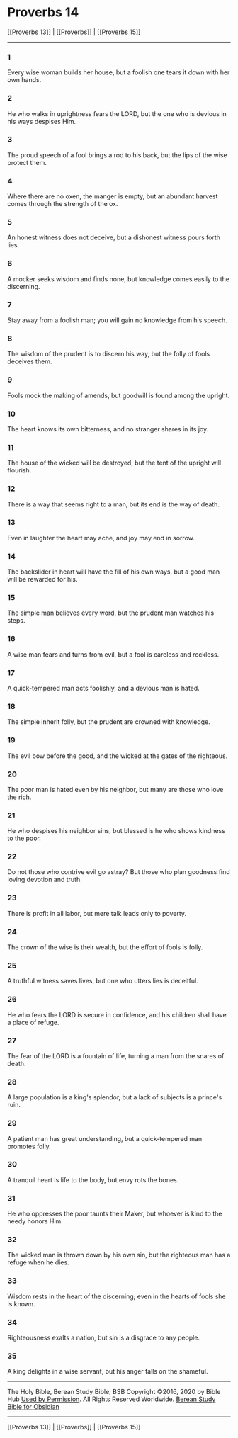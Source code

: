 # Proverbs 14

[[Proverbs 13]] | [[Proverbs]] | [[Proverbs 15]]

---

### 1
Every wise woman builds her house, but a foolish one tears it down with her own hands.

### 2
He who walks in uprightness fears the LORD, but the one who is devious in his ways despises Him.

### 3
The proud speech of a fool brings a rod to his back, but the lips of the wise protect them.

### 4
Where there are no oxen, the manger is empty, but an abundant harvest comes through the strength of the ox.

### 5
An honest witness does not deceive, but a dishonest witness pours forth lies.

### 6
A mocker seeks wisdom and finds none, but knowledge comes easily to the discerning.

### 7
Stay away from a foolish man; you will gain no knowledge from his speech.

### 8
The wisdom of the prudent is to discern his way, but the folly of fools deceives them.

### 9
Fools mock the making of amends, but goodwill is found among the upright.

### 10
The heart knows its own bitterness, and no stranger shares in its joy.

### 11
The house of the wicked will be destroyed, but the tent of the upright will flourish.

### 12
There is a way that seems right to a man, but its end is the way of death.

### 13
Even in laughter the heart may ache, and joy may end in sorrow.

### 14
The backslider in heart will have the fill of his own ways, but a good man will be rewarded for his.

### 15
The simple man believes every word, but the prudent man watches his steps.

### 16
A wise man fears and turns from evil, but a fool is careless and reckless.

### 17
A quick-tempered man acts foolishly, and a devious man is hated.

### 18
The simple inherit folly, but the prudent are crowned with knowledge.

### 19
The evil bow before the good, and the wicked at the gates of the righteous.

### 20
The poor man is hated even by his neighbor, but many are those who love the rich.

### 21
He who despises his neighbor sins, but blessed is he who shows kindness to the poor.

### 22
Do not those who contrive evil go astray? But those who plan goodness find loving devotion and truth.

### 23
There is profit in all labor, but mere talk leads only to poverty.

### 24
The crown of the wise is their wealth, but the effort of fools is folly.

### 25
A truthful witness saves lives, but one who utters lies is deceitful.

### 26
He who fears the LORD is secure in confidence, and his children shall have a place of refuge.

### 27
The fear of the LORD is a fountain of life, turning a man from the snares of death.

### 28
A large population is a king's splendor, but a lack of subjects is a prince's ruin.

### 29
A patient man has great understanding, but a quick-tempered man promotes folly.

### 30
A tranquil heart is life to the body, but envy rots the bones.

### 31
He who oppresses the poor taunts their Maker, but whoever is kind to the needy honors Him.

### 32
The wicked man is thrown down by his own sin, but the righteous man has a refuge when he dies.

### 33
Wisdom rests in the heart of the discerning; even in the hearts of fools she is known.

### 34
Righteousness exalts a nation, but sin is a disgrace to any people.

### 35
A king delights in a wise servant, but his anger falls on the shameful.

---

The Holy Bible, Berean Study Bible, BSB
Copyright ©2016, 2020 by Bible Hub
[Used by Permission](https://berean.bible/terms.htm). All Rights Reserved Worldwide.
[Berean Study Bible for Obsidian](https://github.com/gapmiss/berean-study-bible-for-obsidian)

---

[[Proverbs 13]] | [[Proverbs]] | [[Proverbs 15]]


